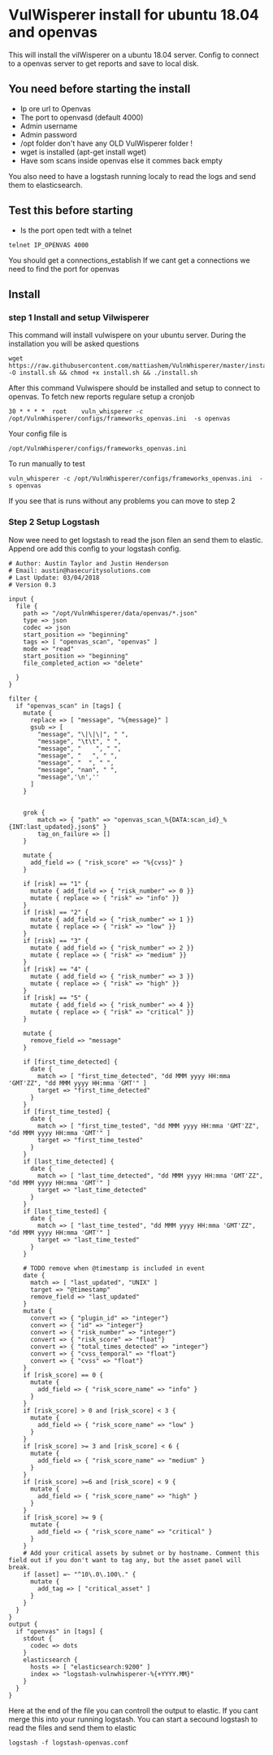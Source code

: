 # VulWisperer install for ubuntu 18.04 and openvas
This will install the vilWisperer on a ubuntu 18.04 server.
Config to connect to a openvas server to get reports and save to local disk.

## You need before starting the install

- Ip ore url to Openvas
- The port to openvasd (default 4000)
- Admin username
- Admin password
- /opt folder don't have any OLD VulWisperer folder !
- wget is installed (apt-get install wget)
- Have som scans inside openvas else it commes back empty

You also need to have a logstash running localy to read the logs and send them to elasticsearch.


## Test this before starting

- Is the port open tedt with a telnet

```
telnet IP_OPENVAS 4000
```
You should get a connections_establish
If we cant get a connections we need to find the port for openvas


## Install 

### step 1 Install and setup Vilwisperer

This command will install vulwispere on your ubuntu server. During the installation you will be asked questions

```
wget https://raw.githubusercontent.com/mattiashem/VulnWhisperer/master/install.sh -O install.sh && chmod +x install.sh && ./install.sh
```
After this command Vulwispere should be installed and setup to connect to openvas.
To fetch new reports regulare setup a cronjob 

```
30 * * * *  root    vuln_whisperer -c /opt/VulnWhisperer/configs/frameworks_openvas.ini  -s openvas
```
Your config file is 

```
/opt/VulnWhisperer/configs/frameworks_openvas.ini
```

To run manually to test

```
vuln_whisperer -c /opt/VulnWhisperer/configs/frameworks_openvas.ini  -s openvas
```

If you see that is runs without any problems you can move to step 2

### Step 2 Setup Logstash

Now wee need to get logstash to read the json filen an send them to elastic.
Append ore add this config to your logstash config.

```
# Author: Austin Taylor and Justin Henderson
# Email: austin@hasecuritysolutions.com
# Last Update: 03/04/2018
# Version 0.3

input {
  file {
    path => "/opt/VulnWhisperer/data/openvas/*.json"
    type => json
    codec => json
    start_position => "beginning"
    tags => [ "openvas_scan", "openvas" ]
    mode => "read"
    start_position => "beginning"
    file_completed_action => "delete"

  }
}

filter {
  if "openvas_scan" in [tags] {
    mutate {
      replace => [ "message", "%{message}" ]
      gsub => [
        "message", "\|\|\|", " ",
        "message", "\t\t", " ",
        "message", "    ", " ",
        "message", "   ", " ",
        "message", "  ", " ",
        "message", "nan", " ",
        "message",'\n',''
      ]
    }


    grok {
        match => { "path" => "openvas_scan_%{DATA:scan_id}_%{INT:last_updated}.json$" }
        tag_on_failure => []
    }

    mutate {
      add_field => { "risk_score" => "%{cvss}" }
    }

    if [risk] == "1" {
      mutate { add_field => { "risk_number" => 0 }}
      mutate { replace => { "risk" => "info" }}
    }
    if [risk] == "2" {
      mutate { add_field => { "risk_number" => 1 }}
      mutate { replace => { "risk" => "low" }}
    }
    if [risk] == "3" {
      mutate { add_field => { "risk_number" => 2 }}
      mutate { replace => { "risk" => "medium" }}
    }
    if [risk] == "4" {
      mutate { add_field => { "risk_number" => 3 }}
      mutate { replace => { "risk" => "high" }}
    }
    if [risk] == "5" {
      mutate { add_field => { "risk_number" => 4 }}
      mutate { replace => { "risk" => "critical" }}
    }

    mutate {
      remove_field => "message"
    }

    if [first_time_detected] {
      date {
        match => [ "first_time_detected", "dd MMM yyyy HH:mma 'GMT'ZZ", "dd MMM yyyy HH:mma 'GMT'" ]
        target => "first_time_detected"
      }
    }
    if [first_time_tested] {
      date {
        match => [ "first_time_tested", "dd MMM yyyy HH:mma 'GMT'ZZ", "dd MMM yyyy HH:mma 'GMT'" ]
        target => "first_time_tested"
      }
    }
    if [last_time_detected] {
      date {
        match => [ "last_time_detected", "dd MMM yyyy HH:mma 'GMT'ZZ", "dd MMM yyyy HH:mma 'GMT'" ]
        target => "last_time_detected"
      }
    }
    if [last_time_tested] {
      date {
        match => [ "last_time_tested", "dd MMM yyyy HH:mma 'GMT'ZZ", "dd MMM yyyy HH:mma 'GMT'" ]
        target => "last_time_tested"
      }
    }

    # TODO remove when @timestamp is included in event
    date {
      match => [ "last_updated", "UNIX" ]
      target => "@timestamp"
      remove_field => "last_updated"
    }
    mutate {
      convert => { "plugin_id" => "integer"}
      convert => { "id" => "integer"}
      convert => { "risk_number" => "integer"}
      convert => { "risk_score" => "float"}
      convert => { "total_times_detected" => "integer"}
      convert => { "cvss_temporal" => "float"}
      convert => { "cvss" => "float"}
    }
    if [risk_score] == 0 {
      mutate {
        add_field => { "risk_score_name" => "info" }
      }
    }
    if [risk_score] > 0 and [risk_score] < 3 {
      mutate {
        add_field => { "risk_score_name" => "low" }
      }
    }
    if [risk_score] >= 3 and [risk_score] < 6 {
      mutate {
        add_field => { "risk_score_name" => "medium" }
      }
    }
    if [risk_score] >=6 and [risk_score] < 9 {
      mutate {
        add_field => { "risk_score_name" => "high" }
      }
    }
    if [risk_score] >= 9 {
      mutate {
        add_field => { "risk_score_name" => "critical" }
      }
    }
    # Add your critical assets by subnet or by hostname. Comment this field out if you don't want to tag any, but the asset panel will break.
    if [asset] =~ "^10\.0\.100\." {
      mutate {
        add_tag => [ "critical_asset" ]
      }
    }
  }
}
output {
  if "openvas" in [tags] {
    stdout {
      codec => dots
    }
    elasticsearch {
      hosts => [ "elasticsearch:9200" ]
      index => "logstash-vulnwhisperer-%{+YYYY.MM}"
    }
  }
}
```

Here at the end of the file you can controll the output to elastic.
If you cant merge this into your running logstash. You can start a secound logstash to read the files and send them to elastic

```
logstash -f logstash-openvas.conf
```
